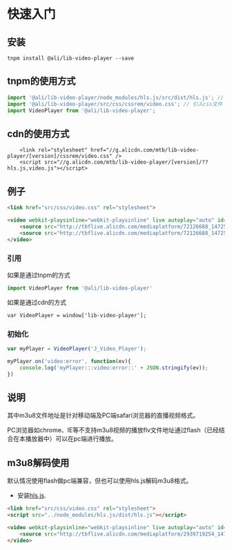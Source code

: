 # 快速入门

## 安装

```shell
tnpm install @ali/lib-video-player --save
```

## tnpm的使用方式

```javascript
import '@ali/lib-video-player/node_modules/hls.js/src/dist/hls.js'; // 引入hls.js
import '@ali/lib-video-player/src/css/cssrem/video.css'; // 引入css文件
import VideoPlayer from '@ali/lib-video-player';
```

## cdn的使用方式

```
    <link rel="stylesheet" href="//g.alicdn.com/mtb/lib-video-player/[version]/cssrem/video.css" />
    <script src="//g.alicdn.com/mtb/lib-video-player/[version]/??hls.js,video.js"></script>
```

## 例子

```html
<link href="src/css/video.css" rel="stylesheet">

<video webkit-playsinline="webkit-playsinline" live autoplay="auto" id="J_Video_Player" class="lib-video vjs-hidden" poster="https://img.alicdn.com/bao/uploaded/TB1oJg8LpXXXXb.XFXXXXXXXXXX.jpg">
	<source src="http://tbflive.alicdn.com/mediaplatform/72126688_1472536681576.m3u8?auth_key=1473141481-0-0-afd719d4e18b69a5ee9425e66b030ac7" type="application/x-mpegURL"> 		
	<source src="http://tbflive.alicdn.com/mediaplatform/72126688_1472536681576.flv?auth_key=1473141481-0-0-15cbdfd6939960633d721c501e144b4e" type="rtmp/flv">
</video>
```

### 引用

如果是通过tnpm的方式
```javascript
import VideoPlayer from '@ali/lib-video-player'
```

如果是通过cdn的方式
```
var VideoPlayer = window['lib-video-player'];
```

### 初始化

```javascript
var myPlayer = VideoPlayer('J_Video_Player');

myPlayer.on('video:error', function(ev){
	console.log('myPlayer:::video:error::' + JSON.stringify(ev));
})
```

## 说明
其中m3u8文件地址是针对移动端及PC端safari浏览器的直播视频格式。

PC浏览器如chrome、IE等不支持m3u8视频的播放flv文件地址通过flash（已经结合在本播放器中）可以在pc端进行播放。


## m3u8解码使用

默认情况使用flash做pc端兼容，但也可以使用hls.js解码m3u8格式。

* 安装[hls.js](https://github.com/dailymotion/hls.js).

```html
<link href="src/css/video.css" rel="stylesheet">
<script src="../node_modules/hls.js/dist/hls.js"></script>

<video webkit-playsinline="webkit-playsinline" live autoplay="auto" id="J_Video_Player" class="lib-video vjs-hidden" poster="https://img.alicdn.com/bao/uploaded/TB1oJg8LpXXXXb.XFXXXXXXXXXX.jpg">
	<source src="http://tbflive.alicdn.com/mediaplatform/2939719254_1472706118148.m3u8?auth_key=1473310918-0-0-61906ba0396fc69ec48ce841776073e4" type="application/x-mpegURL">
</video>

```

